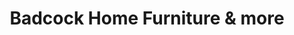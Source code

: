 ---
title: "Badcock Home Furniture & more"
url: /newberry/badcock-home-furniture-und-more/
shop: Möbel
---
